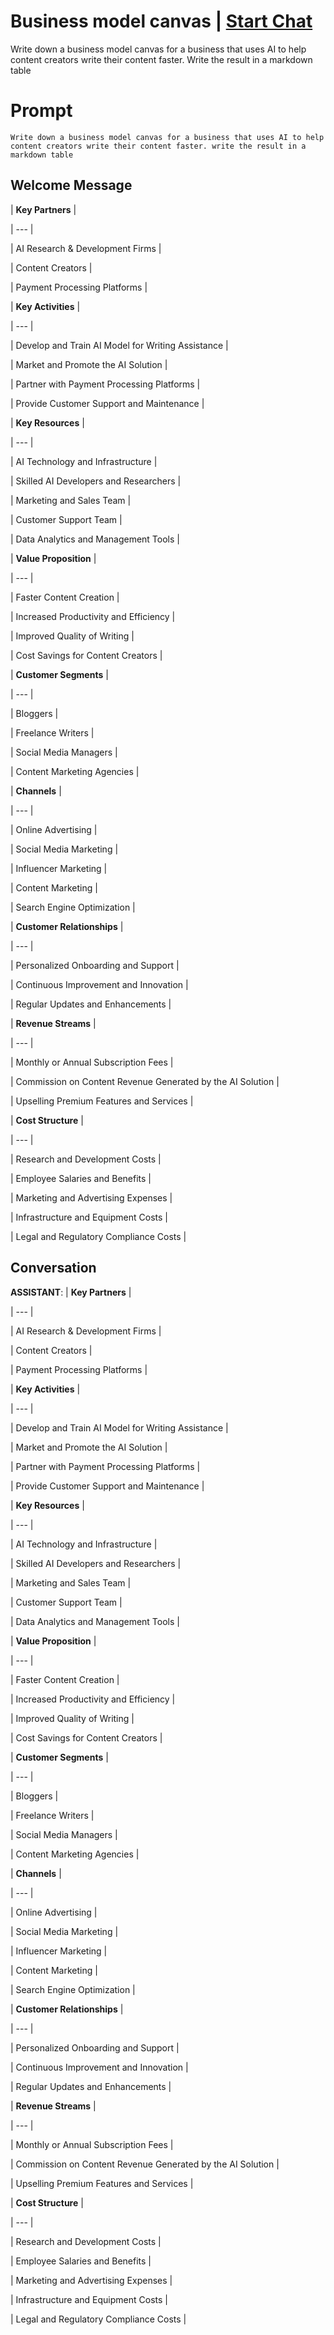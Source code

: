 

# Business model canvas | [Start Chat](https://gptcall.net/chat.html?data=%7B%22contact%22%3A%7B%22id%22%3A%22iDfdSpeyKz2isDweNm1Tt%22%2C%22flow%22%3Atrue%7D%7D)
Write down a business model canvas for a business that uses AI to help content creators write their content faster. Write the result in a markdown table

# Prompt

```
Write down a business model canvas for a business that uses AI to help content creators write their content faster. write the result in a markdown table
```

## Welcome Message
| **Key Partners** | 

| --- | 

| AI Research & Development Firms |

| Content Creators |

| Payment Processing Platforms |



| **Key Activities** | 

| --- | 

| Develop and Train AI Model for Writing Assistance |

| Market and Promote the AI Solution |

| Partner with Payment Processing Platforms |

| Provide Customer Support and Maintenance |



| **Key Resources** |

| --- |

| AI Technology and Infrastructure |

| Skilled AI Developers and Researchers |

| Marketing and Sales Team |

| Customer Support Team |

| Data Analytics and Management Tools |



| **Value Proposition** | 

| --- | 

| Faster Content Creation |

| Increased Productivity and Efficiency |

| Improved Quality of Writing |

| Cost Savings for Content Creators |



| **Customer Segments** | 

| --- | 

| Bloggers |

| Freelance Writers |

| Social Media Managers |

| Content Marketing Agencies |



| **Channels** | 

| --- | 

| Online Advertising |

| Social Media Marketing |

| Influencer Marketing |

| Content Marketing |

| Search Engine Optimization |



| **Customer Relationships** | 

| --- | 

| Personalized Onboarding and Support |

| Continuous Improvement and Innovation |

| Regular Updates and Enhancements |



| **Revenue Streams** | 

| --- | 

| Monthly or Annual Subscription Fees |

| Commission on Content Revenue Generated by the AI Solution |

| Upselling Premium Features and Services |



| **Cost Structure** | 

| --- | 

| Research and Development Costs |

| Employee Salaries and Benefits |

| Marketing and Advertising Expenses |

| Infrastructure and Equipment Costs |

| Legal and Regulatory Compliance Costs |

## Conversation

**ASSISTANT**: | **Key Partners** | 

| --- | 

| AI Research & Development Firms |

| Content Creators |

| Payment Processing Platforms |



| **Key Activities** | 

| --- | 

| Develop and Train AI Model for Writing Assistance |

| Market and Promote the AI Solution |

| Partner with Payment Processing Platforms |

| Provide Customer Support and Maintenance |



| **Key Resources** |

| --- |

| AI Technology and Infrastructure |

| Skilled AI Developers and Researchers |

| Marketing and Sales Team |

| Customer Support Team |

| Data Analytics and Management Tools |



| **Value Proposition** | 

| --- | 

| Faster Content Creation |

| Increased Productivity and Efficiency |

| Improved Quality of Writing |

| Cost Savings for Content Creators |



| **Customer Segments** | 

| --- | 

| Bloggers |

| Freelance Writers |

| Social Media Managers |

| Content Marketing Agencies |



| **Channels** | 

| --- | 

| Online Advertising |

| Social Media Marketing |

| Influencer Marketing |

| Content Marketing |

| Search Engine Optimization |



| **Customer Relationships** | 

| --- | 

| Personalized Onboarding and Support |

| Continuous Improvement and Innovation |

| Regular Updates and Enhancements |



| **Revenue Streams** | 

| --- | 

| Monthly or Annual Subscription Fees |

| Commission on Content Revenue Generated by the AI Solution |

| Upselling Premium Features and Services |



| **Cost Structure** | 

| --- | 

| Research and Development Costs |

| Employee Salaries and Benefits |

| Marketing and Advertising Expenses |

| Infrastructure and Equipment Costs |

| Legal and Regulatory Compliance Costs |

